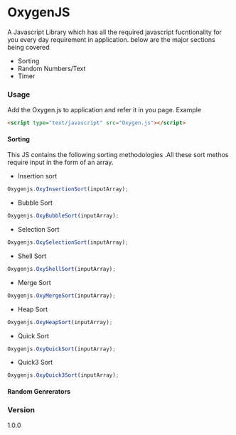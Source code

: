# OxygenJS
A Javascript Library which has all the required javascript fucntionality for you every day requirement in application.
below are the major sections being covered
* Sorting
* Random Numbers/Text
* Timer

### Usage
Add the Oxygen.js to application and refer it in you page.
Example
```HTML
<script type="text/javascript" src="Oxygen.js"></script>
```

#### Sorting 
This JS contains the following  sorting methodologies .All these sort methos require input in the form of an array.

* Insertion sort
```JAVASCRIPT
Oxygenjs.OxyInsertionSort(inputArray);
```
* Bubble Sort
```JAVASCRIPT
Oxygenjs.OxyBubbleSort(inputArray);
```
* Selection Sort
```JAVASCRIPT
Oxygenjs.OxySelectionSort(inputArray);
```
* Shell Sort
```JAVASCRIPT
Oxygenjs.OxyShellSort(inputArray);
```
* Merge Sort
```JAVASCRIPT
Oxygenjs.OxyMergeSort(inputArray);
```
* Heap Sort
```JAVASCRIPT
Oxygenjs.OxyHeapSort(inputArray);
```
* Quick Sort
```JAVASCRIPT
Oxygenjs.OxyQuickSort(inputArray);
```
* Quick3 Sort
```JAVASCRIPT
Oxygenjs.OxyQuick3Sort(inputArray);
```

#### Random Genrerators


### Version
1.0.0
